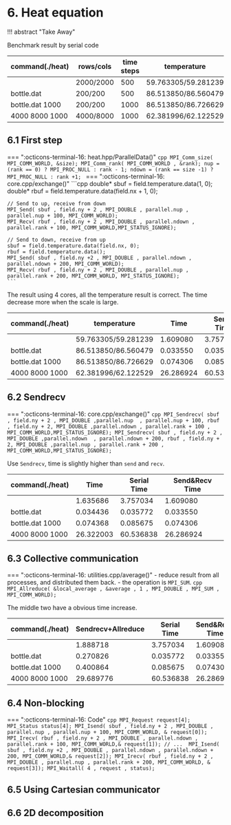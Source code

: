 # 6. Heat equation

!!! abstract "Take Away" 
    


Benchmark result by serial code

| command(./heat) | rows/cols | time steps | temperature         | Time      |
| --------------- | --------- | ---------- | ------------------- | --------- |
|                 | 2000/2000 | 500        | 59.763305/59.281239 | 3.757034  |
| bottle.dat      | 200/200   | 500        | 86.513850/86.560479 | 0.035772  |
| bottle.dat 1000 | 200/200   | 1000       | 86.513850/86.726629 | 0.085675  |
| 4000 8000 1000  | 4000/8000 | 1000       | 62.381996/62.122529 | 60.536838 |


## 6.1 First step

=== ":octicons-terminal-16: heat.hpp/ParallelData()"
    ```cpp
    MPI_Comm_size( MPI_COMM_WORLD, &size);
    MPI_Comm_rank( MPI_COMM_WORLD , &rank);
    nup = (rank == 0) ? MPI_PROC_NULL : rank - 1;
    ndown = (rank == size -1) ? MPI_PROC_NULL : rank +1;
    ```
=== ":octicons-terminal-16: core.cpp/exchange()"
    ```cpp
    double* sbuf = field.temperature.data(1, 0);
    double* rbuf = field.temperature.data(field.nx + 1, 0);

    // Send to up, receive from down
    MPI_Send( sbuf , field.ny + 2 , MPI_DOUBLE , parallel.nup , parallel.nup + 100, MPI_COMM_WORLD);
    MPI_Recv( rbuf , field.ny + 2 , MPI_DOUBLE , parallel.ndown , parallel.rank + 100, MPI_COMM_WORLD,MPI_STATUS_IGNORE);

    // Send to down, receive from up
    sbuf = field.temperature.data(field.nx, 0);
    rbuf = field.temperature.data();
    MPI_Send( sbuf , field.ny +2 , MPI_DOUBLE , parallel.ndown , parallel.ndown + 200, MPI_COMM_WORLD);
    MPI_Recv( rbuf , field.ny + 2 , MPI_DOUBLE , parallel.nup , parallel.rank + 200, MPI_COMM_WORLD, MPI_STATUS_IGNORE);
    ```

The result using 4 cores, all the temperature result is correct. The time decrease more when the scale is large.

| command(./heat) | temperature         | Time      | Serial Time |
| --------------- | ------------------- | --------- | ----------- |
|                 | 59.763305/59.281239 | 1.609080  | 3.757034    |
| bottle.dat      | 86.513850/86.560479 | 0.033550  | 0.035772    |
| bottle.dat 1000 | 86.513850/86.726629 | 0.074306  | 0.085675    |
| 4000 8000 1000  | 62.381996/62.122529 | 26.286924 | 60.536838   |


## 6.2 Sendrecv

=== ":octicons-terminal-16: core.cpp/exchange()"
    ```cpp
    MPI_Sendrecv( sbuf , field.ny + 2 , MPI_DOUBLE ,parallel.nup  , parallel.nup + 100, rbuf , field.ny + 2, MPI_DOUBLE ,parallel.ndown , parallel.rank + 100 , MPI_COMM_WORLD,MPI_STATUS_IGNORE);
    MPI_Sendrecv( sbuf , field.ny + 2 , MPI_DOUBLE ,parallel.ndown  , parallel.ndown + 200, rbuf , field.ny + 2, MPI_DOUBLE ,parallel.nup , parallel.rank + 200 , MPI_COMM_WORLD,MPI_STATUS_IGNORE);
    ```

Use `Sendrecv`, time is slightly higher than `send` and `recv`.

| command(./heat) | Time      | Serial Time | Send&Recv Time |
| --------------- | --------- | ----------- | -------------- |
|                 | 1.635686  | 3.757034    | 1.609080       |
| bottle.dat      | 0.034436  | 0.035772    | 0.033550       |
| bottle.dat 1000 | 0.074368  | 0.085675    | 0.074306       |
| 4000 8000 1000  | 26.322003 | 60.536838   | 26.286924      |

## 6.3 Collective communication

=== ":octicons-terminal-16: utilities.cpp/average()"
    - reduce result from all processes, and distributed them back.
    - the operation is `MPI_SUM`.
    ```cpp
    MPI_Allreduce( &local_average , &average , 1 , MPI_DOUBLE , MPI_SUM , MPI_COMM_WORLD);
    ```

The middle two have a obvious time increase.

| command(./heat) | Sendrecv+Allreduce | Serial Time | Send&Recv Time | Sendrecv Time |
| --------------- | ------------------ | ----------- | -------------- | ------------- |
|                 | 1.888718           | 3.757034    | 1.609080       | 1.635686      |
| bottle.dat      | 0.270826           | 0.035772    | 0.033550       | 0.034436      |
| bottle.dat 1000 | 0.400864           | 0.085675    | 0.074306       | 0.074368      |
| 4000 8000 1000  | 29.689776          | 60.536838   | 26.286924      | 26.322003     |

## 6.4 Non-blocking

=== ":octicons-terminal-16: Code"
    ```cpp
    MPI_Request request[4];
    MPI_Status status[4];
    MPI_Isend( sbuf , field.ny + 2 , MPI_DOUBLE , parallel.nup , parallel.nup + 100, MPI_COMM_WORLD, & request[0]);
    MPI_Irecv( rbuf , field.ny + 2 , MPI_DOUBLE , parallel.ndown , parallel.rank + 100, MPI_COMM_WORLD,& request[1]);
    // ... 
    MPI_Isend( sbuf , field.ny +2 , MPI_DOUBLE , parallel.ndown , parallel.ndown + 200, MPI_COMM_WORLD,& request[2]);
    MPI_Irecv( rbuf , field.ny + 2 , MPI_DOUBLE , parallel.nup , parallel.rank + 200, MPI_COMM_WORLD, & request[3]);
    MPI_Waitall( 4 , request , status);
    ```

## 6.5 Using Cartesian communicator


## 6.6 2D decomposition